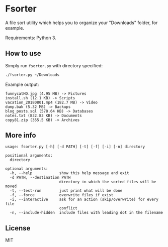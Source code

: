 # Fsorter

A file sort utility which helps you to organize your "Downloads" folder, for example.

Requirements: Python 3.

## How to use

Simply run `fsorter.py` with directory specified:

```bash
./fsorter.py ~/Downloads
```

Example output:

```
funnycatHD.jpg (4.95 MB) -> Pictures
install.sh (12.1 KB) -> Scripts
vacation_20180801.mp4 (182.7 MB) -> Video
dump.bak (5.32 MB) -> Backups
blog_posts.sql (578.64 KB) -> Databases
notes.txt (832.83 KB) -> Documents
copy81.zip (355.5 KB) -> Archives
```


## More info

```
usage: fsorter.py [-h] [-d PATH] [-t] [-f] [-i] [-n] directory

positional arguments:
  directory

optional arguments:
  -h, --help            show this help message and exit
  -d PATH, --destination PATH
                        directory in which the sorted files will be moved
  -t, --test-run        just print what will be done
  -f, --force           overwrite files if exist
  -i, --interactive     ask for an action (skip/overwrite) for every file
                        conflict
  -n, --include-hidden  include files with leading dot in the filename
```

## License

MIT

